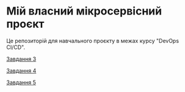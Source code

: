 # Мій власний мікросервісний проєкт  
Це репозиторій для навчального проєкту в межах курсу "DevOps CI/CD".  

[Завдання 3](./task-3.md)

[Завдання 4](./task-4.md)

[Завдання 5](./task-5.md)